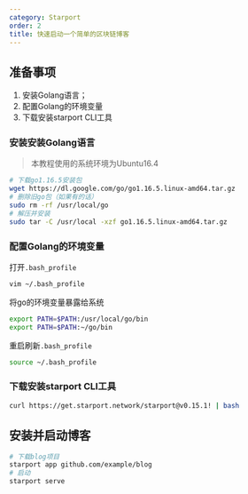 ```yaml
---
category: Starport
order: 2
title: 快速启动一个简单的区块链博客
---
```


## 准备事项

1. 安装Golang语言；
2. 配置Golang的环境变量
3. 下载安装starport CLI工具
   
### 安装安装Golang语言

> 本教程使用的系统环境为Ubuntu16.4

```bash
# 下载go1.16.5安装包
wget https://dl.google.com/go/go1.16.5.linux-amd64.tar.gz
# 删除旧go包（如果有的话）
sudo rm -rf /usr/local/go
# 解压并安装
sudo tar -C /usr/local -xzf go1.16.5.linux-amd64.tar.gz
```

### 配置Golang的环境变量

打开`.bash_profile `
```bash
vim ~/.bash_profile 
```

将go的环境变量暴露给系统
```bash
export PATH=$PATH:/usr/local/go/bin
export PATH=$PATH:~/go/bin
```

重启刷新`.bash_profile`
```bash
source ~/.bash_profile 
```

### 下载安装starport CLI工具

```bash
curl https://get.starport.network/starport@v0.15.1! | bash
```

## 安装并启动博客

```bash
# 下载blog项目
starport app github.com/example/blog
# 启动
starport serve
```